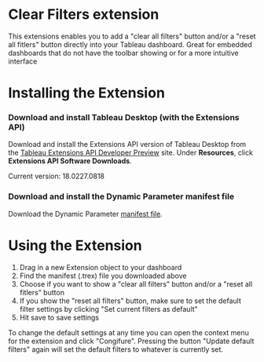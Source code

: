 # Clear Filters extension

This extensions enables you to add a "clear all filters" button and/or a "reset all fitlers" button directly into your Tableau dashboard. Great for embedded dashboards that do not have the toolbar showing or for a more intuitive interface

# Installing the Extension

### Download and install Tableau Desktop (with the Extensions API)

Download and install the Extensions API version of Tableau Desktop from the [Tableau Extensions API Developer Preview](https://prerelease.tableau.com) site. Under **Resources**, click **Extensions API Software Downloads**. 

Current version: 18.0227.0818

### Download and install the Dynamic Parameter manifest file

Download the Dynamic Parameter [manifest file](https://keshiarose.github.io/Clear-Filters/ClearFilters.trex).

# Using the Extension
1.	Drag in a new Extension object to your dashboard
2.	Find the manifest (.trex) file you downloaded above
3.  Choose if you want to show a "clear all filters" button and/or a "reset all fitlers" button
4.  If you show the "reset all filters" button, make sure to set the default filter settings by clicking "Set current filters as default"
5.  Hit save to save settings

To change the default settings at any time you can open the context menu for the extension and click "Congifure". Pressing the button "Update default filters" again will set the default filters to whatever is currently set.
